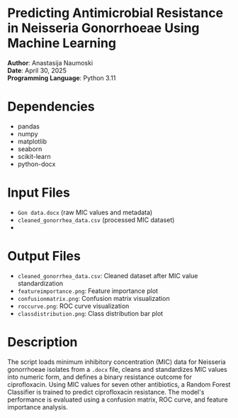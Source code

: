 # Predicting Antimicrobial Resistance in Neisseria Gonorrhoeae Using Machine Learning 

**Author**: Anastasija Naumoski  
**Date**: April 30, 2025  
**Programming Language**: Python 3.11

# Dependencies
- pandas
- numpy
- matplotlib
- seaborn
- scikit-learn
- python-docx


# Input Files
- `Gon data.docx` (raw MIC values and metadata)
- `cleaned_gonorrhea_data.csv` (processed MIC dataset)
- 
# Output Files
- `cleaned_gonorrhea_data.csv`: Cleaned dataset after MIC value standardization
- `featureimportance.png`: Feature importance plot
- `confusionmatrix.png`: Confusion matrix visualization
- `roccurve.png`: ROC curve visualization
- `classdistribution.png`: Class distribution bar plot
  
# Description
The script loads minimum inhibitory concentration (MIC) data for Neisseria gonorrhoeae isolates from a `.docx` file, cleans and standardizes MIC values into numeric form, and defines a binary resistance outcome for ciprofloxacin. Using MIC values for seven other antibiotics, a Random Forest Classifier is trained to predict ciprofloxacin resistance. The model's performance is evaluated using a confusion matrix, ROC curve, and feature importance analysis.

